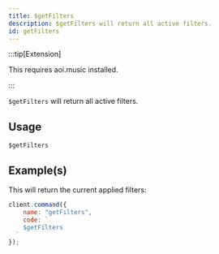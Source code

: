 ```yaml
---
title: $getFilters
description: $getFilters will return all active filters.
id: getFilters
---
```


:::tip[Extension]

This requires aoi.music installed.

:::

`$getFilters` will return all active filters.

## Usage

```aoi
$getFilters
```

## Example(s)

This will return the current applied filters:

```javascript
client.command({
    name: "getFilters",
    code: `
    $getFilters
  `
});
```
